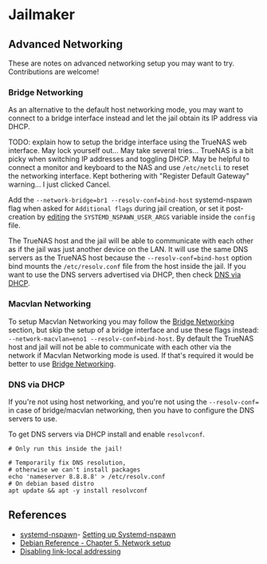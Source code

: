 # Jailmaker

## Advanced Networking

These are notes on advanced networking setup you may want to try. Contributions are welcome!

### Bridge Networking

As an alternative to the default host networking mode, you may want to connect to a bridge interface instead and let the jail obtain its IP address via DHCP.

TODO: explain how to setup the bridge interface using the TrueNAS web interface. May lock yourself out... May take several tries... TrueNAS is a bit picky when switching IP addresses and toggling DHCP. May be helpful to connect a monitor and keyboard to the NAS and use `/etc/netcli` to reset the networking interface. Kept bothering with "Register Default Gateway" warning... I just clicked Cancel.

Add the `--network-bridge=br1 --resolv-conf=bind-host` systemd-nspawn flag when asked for `Additional flags` during jail creation, or set it post-creation by [editing](./README.md#edit-jail-config) the `SYSTEMD_NSPAWN_USER_ARGS` variable inside the `config` file.

The TrueNAS host and the jail will be able to communicate with each other as if the jail was just another device on the LAN. It will use the same DNS servers as the TrueNAS host because the `--resolv-conf=bind-host` option bind mounts the `/etc/resolv.conf` file from the host inside the jail. If you want to use the DNS servers advertised via DHCP, then check [DNS via DHCP](#dns-via-dhcp).

### Macvlan Networking

To setup Macvlan Networking you may follow the [Bridge Networking](#bridge-networking) section, but skip the setup of a bridge interface and use these flags instead: `--network-macvlan=eno1 --resolv-conf=bind-host`. By default the TrueNAS host and jail will not be able to communicate with each other via the network if Macvlan Networking mode is used. If that's required it would be better to use [Bridge Networking](#bridge-networking).

### DNS via DHCP

If you're not using host networking, and you're not using the `--resolv-conf=` in case of bridge/macvlan networking, then you have to configure the DNS servers to use.

To get DNS servers via DHCP install and enable `resolvconf`.

```shell
# Only run this inside the jail!

# Temporarily fix DNS resolution,
# otherwise we can't install packages
echo 'nameserver 8.8.8.8' > /etc/resolv.conf
# On debian based distro
apt update && apt -y install resolvconf
```

## References

- [systemd-nspawn](https://manpages.debian.org/bullseye/systemd-container/systemd-nspawn.1.en.html)- [Setting up Systemd-nspawn](https://www.cocode.se/linux/systemd_nspawn.html#orge360318)
- [Debian Reference - Chapter 5. Network setup](https://www.debian.org/doc/manuals/debian-reference/ch05.en.html#_the_hostname_resolution)
- [Disabling link-local addressing](https://jerrington.me/posts/2017-08-06-systemd-nspawn-disabling-link-local-addressing.html#disabling-link-local-addressing)